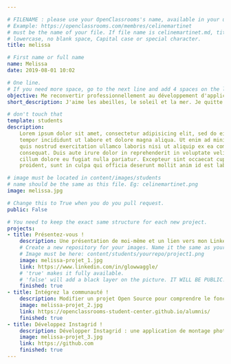 ```yaml
---

# FILENAME : please use your OpenClassrooms's name, available in your url.
# Example: https://openclassrooms.com/membres/celinemartinet
# must be the name of your file. If file name is celinemartinet.md, title is celinemartinet.
# lowercase, no blank space, Capital case or special character.
title: melissa

# First name or full name
name: Melissa
date: 2019-08-01 10:02

# One line.
# If you need more space, go to the next line and add 4 spaces on the left, as in 'description'.
objective: Me reconvertir professionnellement au développement d'application iOS.
short_description: J'aime les abeilles, le soleil et la mer. Je quitte les codes papiers pour le Code avec un grand C.

# don't touch that
template: students
description:
    Lorem ipsum dolor sit amet, consectetur adipisicing elit, sed do eiusmod
    tempor incididunt ut labore et dolore magna aliqua. Ut enim ad minim veniam,
    quis nostrud exercitation ullamco laboris nisi ut aliquip ex ea commodo
    consequat. Duis aute irure dolor in reprehenderit in voluptate velit esse
    cillum dolore eu fugiat nulla pariatur. Excepteur sint occaecat cupidatat non
    proident, sunt in culpa qui officia deserunt mollit anim id est laborum.

# image must be located in content/images/students
# name should be the same as this file. Eg: celinemartinet.png
image: melissa.jpg

# Change this to True when you do you pull request.
public: False

# You need to keep the exact same structure for each new project.
projects:
- title: Présentez-vous !
    description: Une présentation de moi-même et un lien vers mon LinkedIn.
    # Create a new repository for your images. Name it the same as your nickname and profile picture.
    # Image must be here: content/students/yourrepo/project1.png
    image: melissa-projet_1.jpg
    link: https://www.linkedin.com/in/glowwaggle/
    # 'true' makes it fully available.
    # 'false' will add a black layer on the picture. IT WILL BE PUBLIC!
    finished: true
- title: Intégrez la communauté !
    description: Modifier un projet Open Source pour comprendre le fonctionnement de Git, de Github et des pull requests. 
    image: melissa-projet_2.jpg
    link: https://openclassrooms-student-center.github.io/alumnis/
    finished: true
- title: Développez Instagrid !
    description: Développer Instagrid : une application de montage photo.
    image: melissa-projet_3.jpg
    link: https://github.com
    finished: true
---
```

